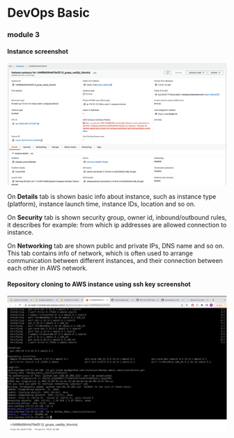 # DevOps Basic

### module 3

#### Instance screenshot
![Diff files](img/instance-summary.png)

On **Details** tab is shown basic info about instance, such as instance type (platform), instance launch time, instance IDs,
location and so on.  

On **Security** tab is shown security group, owner id, inbound/outbound rules, it describes for example: from which ip 
addresses are allowed connection to instance.  

On **Networking** tab are shown public and private IPs, DNS name and so on. This tab contains info of network, which is
often used to arrange communication between different instances, and their connection between each other in AWS network.

#### Repository cloning to AWS instance using ssh key screenshot 
![Diff files](img/git-clone-to-aws.png)

